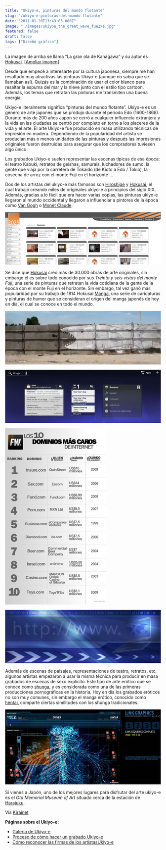 ```yaml
---
title: "Ukiyo-e, pinturas del mundo flotante"
slug: "/ukiyo-e-pinturas-del-mundo-flotante"
date: "2011-01-20T13:49:03.000Z"
image: "./images/ukiyoe_the_great_wave_fue2xe.jpg"
featured: false
draft: false
tags: ["Diseño gráfico"]
---
```



La imagen de arriba se llama “La gran ola de Kanagawa” y su autor es [Hokusai](http://es.wikipedia.org/wiki/Hokusai). [[Ampliar imagen](http://http://www.esacademic.com/pictures/eswiki/84/The_Great_Wave_off_Kanagawa.jpg)]

Desde que empecé a interesarte por la cultura japonesa, siempre me han resultado muy atractivas las pinturas Ukiyo-e (aunque no sabia que se llamaban así). Quizás es la combinación de usar el color blanco para resaltar la espuma del mar y la nieve junto con el estilo tipo cartoon. Además, los temas que retratan las pinturas me transmiten una buena energía.

Ukiyo-e literalmente significa “pinturas del mundo flotante”. Ukiyo-e es un género de arte japonés que se produjo durante el período Edo (1600-1868). Durante más de 200 años Japón se cerró a cualquier influencia extranjera y la vida en las ciudades se centró por completo en torno a los placeres de la vida y el arte. El arte Ukiyo-e fue producido en masa utilizando técnicas de impresión en madera. Dependiendo de la popularidad del artista se producian más o menos unidades de las pinturas y después las impresiones originales fueron destruidas para asegurar que los compradores tuviesen algo único.

Los grabados Ukiyo-e suelen representar las escenas típicas de esa época: el teatro Kabuki, retratos de geishas, samurais, luchadores de sumo, la gente que viaja por la carretera de Tokaido (de Kioto a Edo / Tokio), la cosecha de arroz con el monte Fuji en el horizonte …

Dos de los artistas del ukiyo-e más famosos son [Hiroshige](http://es.wikipedia.org/wiki/Hiroshige) y [Hokusai](http://es.wikipedia.org/wiki/Hokusai), el cual trabajó creando miles de originales ukiyo-e a principios del siglo XIX. Además, gracias a lo fácil que era hacer varias copias, las pinturas ukiyo-e llegaron al mundo occidental y llegaron a influenciar a pintores de la época como [Van Gogh](http://es.wikipedia.org/wiki/Vincent_van_Gogh) o [Monet Claude](http://es.wikipedia.org/wiki/Claude_Monet).

![](./images/inmoflash_pc7u7h.jpg "Digital Capture")

Se dice que [Hokusai](http://es.wikipedia.org/wiki/Hokusai) creó más de 30.000 obras de arte originales, sin embargo él es sobre todo conocido por sus *Treinta y seis vistas del monte Fuji*, una serie de pinturas que retratan la vida cotidiana de la gente de la época con el monte Fuji en el horizonte. Sin embargo, tal vez ganó más popularidad por su trabajo de 1814 Hokusai [Manga](http://es.wikipedia.org/wiki/Manga), una serie de caricaturas y pinturas de humor que se consideran el origen del manga japonés de hoy en día, el cual se conoce en todo el mundo.

![](./images/big_bang_big_boom_zoa3g3.jpg "thirty_six_views_of_mount_fuji_2")

![](./images/android_3_honeycomb_znsfms.jpg "thirty_six_views_of_mount_fuji_3")

![](./images/dominios_uhacja.jpg "thirty_six_views_of_mount_fuji_4")

![](./images/domains_jcpp3a.jpg "ukiyoe_1")

Además de escenas de paisajes, representaciones de teatro, retratos, etc, algunos artistas empezaron a usar la misma técnica para producir en masa grabados de escenas de sexo explícito. Este tipo de arte erótico que se conoce como [shunga](http://es.wikipedia.org/wiki/Shunga), y es considerada como una de las primeras producciones pornográficas en la historia. Hoy en día los grabados eróticos no son muy comunes, sin embargo el manga erótico, conocido como [hentai](http://es.wikipedia.org/wiki/Hentai), comparte ciertas similitudes con los shunga tradicionales.

![](./images/avatar1_gd0ckj.jpg "shunga")

Si vienes a Japón, uno de los mejores lugares para disfrutar del arte ukiyo-e es el *Ota Memorial Museum of Art* situado cerca de la estación de [Harajuku](http://www.kirainet.com/english/harajuku-and-shinjuku-photowalk/).

Via [Kirainet](http://www.kirainet.com/english/)

**Páginas sobre el Ukiyo-e:**

- [Galería de Ukiyo-e](http://www.ukiyoe-gallery.com/)
- [Proceso de cómo hacer un grabado Ukiyo-e](http://woodblock.com/encyclopedia/entries/000_09/000_09_frame.html)
- [Cómo reconocer las firmas de los artistasUkiyo-e](http://user.bahnhof.se/%7Esecutor/ukiyo-e/signatur.html)



